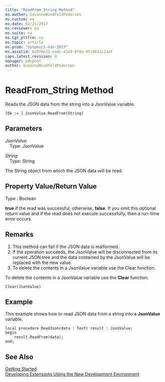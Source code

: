 ```yaml
---
title: "ReadFrom_String Method"
ms.author: SusanneWindfeldPedersen
ms.custom: na
ms.date: 02/21/2017
ms.reviewer: na
ms.suite: na
ms.tgt_pltfrm: na
ms.topic: article
ms.prod: "dynamics-nav-2017"
ms.assetid: 620f0e32-eadc-43e9-8f6e-8fc0b12c3aaf
caps.latest.revision: 9
manager: edupont
author: SusanneWindfeldPedersen
---
```


# ReadFrom_String Method

Reads the JSON data from the string into a JsonValue variable.

```
[Ok := ] JsonValue.ReadFrom(String)
```

## Parameters
*JsonValue*  
&emsp;Type: JsonValue

*String*  
&emsp;Type: String

The String object from which the JSON data will be read.

## Property Value/Return Value
Type : Boolean

**true** if the read was successful; otherwise, **false**.
If you omit this optional return value and if the read does not execute successfully, then a run-time error occurs.

## Remarks
1. This method can fail if the JSON data is malformed..
2. If the operation succeeds, the JsonValue will be disconnected from its current JSON tree and the data contained by the JsonValue will be replaced with the new value.
3. To delete the contents in a JsonValue variable use the Clear function.

To delete the contents in a JsonValue variable use the **Clear** function.

```
Clear(JsonValue)
```

## Example
This example shows how to read JSON data from a string into a **JsonValue** variable.

```
local procedure ReadJson(data : Text) result : JsonValue;
begin
    result.ReadFrom(data);    
end;

```

## See Also
[Getting Started](newdev-get-started.md)  
[Developing Extensions Using the New Development Environment](newdev-dev-overview.md)
